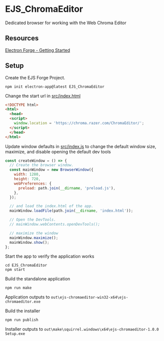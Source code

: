 # EJS_ChromaEditor

Dedicated browser for working with the Web Chroma Editor

## Resources

[Electron Forge - Getting Started](https://www.electronforge.io/)

## Setup

Create the EJS Forge Project.

```cli
npm init electron-app@latest EJS_ChromaEditor
```

Change the start url in [src/index.html](src/index.html)

```html
<!DOCTYPE html>
<html>
  <head>
  <script>
    window.location = 'https://chroma.razer.com/ChromaEditor/';
  </script>
  </head>
</html>
```

Update window defaults in [src/index.js](src/index.js) to change the default window size, maximize, and disable opening the default dev tools

```js
const createWindow = () => {
  // Create the browser window.
  const mainWindow = new BrowserWindow({
    width: 1280,
    height: 720,
    webPreferences: {
      preload: path.join(__dirname, 'preload.js'),
    },
  });

  // and load the index.html of the app.
  mainWindow.loadFile(path.join(__dirname, 'index.html'));

  // Open the DevTools.
  // mainWindow.webContents.openDevTools();

  // maximize the window
  mainWindow.maximize();
  mainWindow.show();
};
```

Start the app to verify the application works

```cli
cd EJS_ChromaEditor
npm start
```

Build the standalone application

```cli
npm run make
```

Application outputs to `out\ejs-chromaeditor-win32-x64\ejs-chromaeditor.exe`

Build the installer

```cli
npm run publish
```

Installer outputs to `out\make\squirrel.windows\x64\ejs-chromaeditor-1.0.0 Setup.exe`
